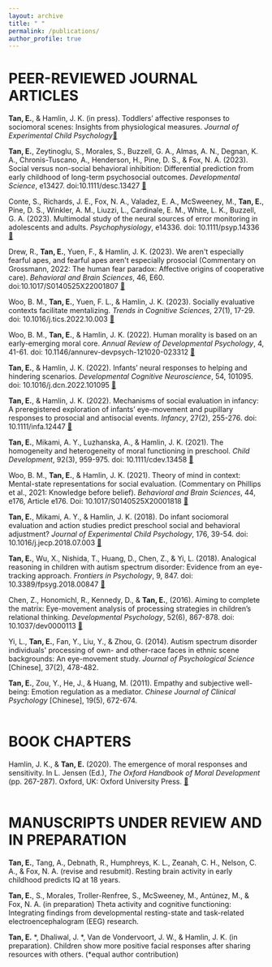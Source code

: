 ```yaml
---
layout: archive
title: " "
permalink: /publications/
author_profile: true
---
```


# PEER-REVIEWED JOURNAL ARTICLES

**Tan, E.**, & Hamlin, J. K. (in press). Toddlers’ affective responses to sociomoral scenes: Insights from physiological measures. _Journal of Experimental Child Psychology_[📄](https://osf.io/y9mc4/) 

**Tan, E.**, Zeytinoglu, S., Morales, S., Buzzell, G. A., Almas, A. N., Degnan, K. A., Chronis-Tuscano, A., Henderson, H., Pine, D. S., & Fox, N. A. (2023). Social versus non-social behavioral inhibition: Differential prediction from early childhood of long-term psychosocial outcomes. _Developmental Science_, e13427. doi:10.1111/desc.13427 [📄](https://onlinelibrary.wiley.com/doi/full/10.1111/desc.13427)

Conte, S., Richards, J. E., Fox, N. A., Valadez, E. A., McSweeney, M., **Tan, E.**, Pine, D. S., Winkler, A. M., Liuzzi, L., Cardinale, E. M., White, L. K., Buzzell, G. A. (2023). Multimodal study of the neural sources of error monitoring in adolescents and adults. _Psychophysiology_, e14336. doi: 10.1111/psyp.14336 [📄](https://onlinelibrary.wiley.com/doi/full/10.1111/psyp.14336)

Drew, R., **Tan, E.**, Yuen, F., & Hamlin, J. K. (2023). We aren't especially fearful apes, and fearful apes aren't especially prosocial (Commentary on Grossmann, 2022: The human fear paradox: Affective origins of cooperative care). _Behavioral and Brain Sciences_, 46, E60. doi:10.1017/S0140525X22001807 [📄](https://www.cambridge.org/core/journals/behavioral-and-brain-sciences/article/we-arent-especially-fearful-apes-and-fearful-apes-arent-especially-prosocial/F60C5B9CE3FF384CA25CEA1C496A9AB2)

Woo, B. M., **Tan, E.**, Yuen, F. L., & Hamlin, J. K. (2023). Socially evaluative contexts facilitate mentalizing. _Trends in Cognitive Sciences_, 27(1), 17-29. doi: 10.1016/j.tics.2022.10.003 [📄](https://www.cell.com/trends/cognitive-sciences/fulltext/S1364-6613(22)00264-9?dgcid=raven_jbs_etoc_email)

Woo, B. M., **Tan, E.**, & Hamlin, J. K. (2022). Human morality is based on an early-emerging moral core. _Annual Review of Developmental Psychology_, 4, 41-61. doi: 10.1146/annurev-devpsych-121020-023312 [📄](https://www.annualreviews.org/doi/abs/10.1146/annurev-devpsych-121020-023312)

**Tan, E.**, & Hamlin, J. K. (2022). Infants’ neural responses to helping and hindering scenarios. _Developmental Cognitive Neuroscience_, 54, 101095. doi: 10.1016/j.dcn.2022.101095 [📄](https://www.sciencedirect.com/science/article/pii/S1878929322000391)

**Tan, E.**, & Hamlin, J. K. (2022). Mechanisms of social evaluation in infancy: A preregistered exploration of infants’ eye-movement and pupillary responses to prosocial and antisocial events. _Infancy_, 27(2), 255-276. doi: 10.1111/infa.12447 [📄](https://onlinelibrary.wiley.com/doi/full/10.1111/infa.12447)

**Tan, E.**, Mikami, A. Y., Luzhanska, A., & Hamlin, J. K. (2021). The homogeneity and heterogeneity of moral functioning in preschool. _Child Development_, 92(3), 959-975. doi: 10.1111/cdev.13458 [📄](https://srcd.onlinelibrary.wiley.com/doi/full/10.1111/cdev.13458)

Woo, B. M., **Tan, E.**, & Hamlin, J. K. (2021). Theory of mind in context: Mental-state representations for social evaluation. (Commentary on Phillips et al., 2021: Knowledge before belief). _Behavioral and Brain Sciences_, 44, e176, Article e176. Doi: 10.1017/S0140525X20001818 [📄](https://www.cambridge.org/core/journals/behavioral-and-brain-sciences/article/theory-of-mind-in-context-mentalstate-representations-for-social-evaluation/15AD12358E89009ED0555C6AB24C5B0B)

**Tan, E.**, Mikami, A. Y., & Hamlin, J. K. (2018). Do infant sociomoral evaluation and action studies predict preschool social and behavioral adjustment? _Journal of Experimental Child Psychology_, 176, 39-54. doi: 10.1016/j.jecp.2018.07.003 [📄](https://www.sciencedirect.com/science/article/pii/S0022096518300687)

**Tan, E.**, Wu, X., Nishida, T., Huang, D., Chen, Z., & Yi, L. (2018). Analogical reasoning in children with autism spectrum disorder: Evidence from an eye-tracking approach. _Frontiers in Psychology_, 9, 847. doi: 10.3389/fpsyg.2018.00847 [📄](https://www.frontiersin.org/articles/10.3389/fpsyg.2018.00847/full)

Chen, Z., Honomichl, R., Kennedy, D., & **Tan, E.**, (2016). Aiming to complete the matrix: Eye-movement analysis of processing strategies in children’s relational thinking. _Developmental Psychology_, 52(6), 867-878. doi: 10.1037/dev0000113 [📄](https://psycnet.apa.org/doiLanding?doi=10.1037%2Fdev0000113)

Yi, L., **Tan, E.**, Fan, Y., Liu, Y., & Zhou, G. (2014). Autism spectrum disorder individuals' processing of own- and other-race faces in ethnic scene backgrounds: An eye-movement study. _Journal of Psychological Science_ [Chinese], 37(2), 478-482.

**Tan, E.**, Zou, Y., He, J., & Huang, M. (2011). Empathy and subjective well-being: Emotion regulation as a mediator. _Chinese Journal of Clinical Psychology_ [Chinese], 19(5), 672-674.<br /><br />

# BOOK CHAPTERS
Hamlin, J. K., & **Tan, E.** (2020). The emergence of moral responses and sensitivity. In L. Jensen (Ed.), _The Oxford Handbook of Moral Development_ (pp. 267-287). Oxford, UK: Oxford University Press. [📄](https://academic.oup.com/edited-volume/28145/chapter-abstract/212921528?redirectedFrom=fulltext)<br /><br />

# MANUSCRIPTS UNDER REVIEW AND IN PREPARATION
**Tan, E.**, Tang, A., Debnath, R., Humphreys, K. L., Zeanah, C. H., Nelson, C. A., & Fox, N. A. (revise and resubmit). Resting brain activity in early childhood predicts IQ at 18 years.

**Tan, E.**, S., Morales, Troller-Renfree, S., McSweeney, M., Antúnez, M., & Fox, N. A. (in preparation) Theta activity and cognitive functioning: Integrating findings from developmental resting-state and task-related electroencephalogram (EEG) research.

**Tan, E.** *, Dhaliwal, J. *, Van de Vondervoort, J. W., & Hamlin, J. K. (in preparation). Children show more positive facial responses after sharing resources with others. (*equal author contribution)<br /><br />
